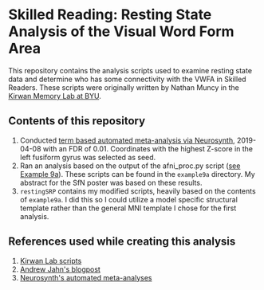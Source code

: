 # Skilled Reading: Resting State Analysis of the Visual Word Form Area

This repository contains the analysis scripts used to examine resting state data and determine who has some connectivity with the VWFA in Skilled Readers. These scripts were originally written by Nathan Muncy in the [Kirwan Memory Lab at BYU][1].

## Contents of this repository
1. Conducted [term based automated meta-analysis via Neurosynth][2], 2019-04-08 with an FDR of 0.01. Coordinates with the highest Z-score in the left fusiform gyrus was selected as seed.
2. Ran an analysis based on the output of the afni_proc.py script ([see Example 9a](https://afni.nimh.nih.gov/pub/dist/doc/htmldoc/programs/afni_proc.py_sphx.html)). These scripts can be found in the `example9a` directory. My abstract for the SfN poster was based on these results.
3. `restingSRP` contains my modified scripts, heavily based on the contents of `example9a`. I did this so I could utilize a model specific structural template rather than the general MNI template I chose for the first analysis.

## References used while creating this analysis

1. [Kirwan Lab scripts][1]
1. [Andrew Jahn's blogpost][3]
2. [Neurosynth's automated meta-analyses][2]

[1]: https://github.com/Kirwanlab/LabScripts
[2]: http://neurosynth.org/analyses/terms/visual%20word/
[3]: https://www.andysbrainblog.com/andysbrainblog/2014/02/introduction-to-resting-state.html
